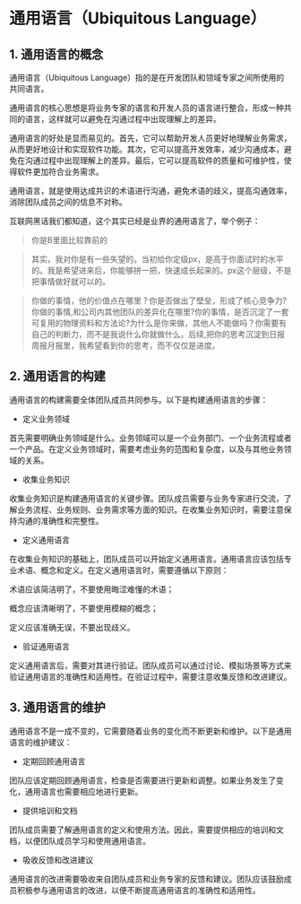 # 通用语言（Ubiquitous Language）

## 1. 通用语言的概念

通用语言（Ubiquitous Language）指的是在开发团队和领域专家之间所使用的共同语言。

通用语言的核心思想是将业务专家的语言和开发人员的语言进行整合，形成一种共同的语言，这样就可以避免在沟通过程中出现理解上的差异。

通用语言的好处是显而易见的。首先，它可以帮助开发人员更好地理解业务需求，从而更好地设计和实现软件功能。其次，它可以提高开发效率，减少沟通成本，避免在沟通过程中出现理解上的差异。最后，它可以提高软件的质量和可维护性，使得软件更加符合业务需求。

通用语言，就是使用达成共识的术语进行沟通，避免术语的歧义，提高沟通效率，消除团队成员之间的信息不对称。

互联网黑话我们都知道，这个其实已经是业界的通用语言了，举个例子：

>你是B里面比较靠前的

>其实，我对你是有一些失望的。当初给你定级px，是高于你面试时的水平的。我是希望进来后，你能够拼一把，快速成长起来的。px这个层级，不是把事情做好就可以的。

>你做的事情，他的价值点在哪里？你是否做出了壁垒，形成了核心竞争力?你做的事情,和公司内其他团队的差异化在哪里?你的事情，是否沉淀了一套可复用的物理资料和方法论?为什么是你来做，其他人不能做吗？你需要有自己的判断力，而不是我说什么你就做什么。后续,把你的思考沉淀到日报周报月报里，我希望看到你的思考，而不仅仅是进度。

## 2. 通用语言的构建

通用语言的构建需要全体团队成员共同参与。以下是构建通用语言的步骤：

- 定义业务领域

首先需要明确业务领域是什么。业务领域可以是一个业务部门、一个业务流程或者一个产品。在定义业务领域时，需要考虑业务的范围和复杂度，以及与其他业务领域的关系。

- 收集业务知识

收集业务知识是构建通用语言的关键步骤。团队成员需要与业务专家进行交流，了解业务流程、业务规则、业务需求等方面的知识。在收集业务知识时，需要注意保持沟通的准确性和完整性。

- 定义通用语言

在收集业务知识的基础上，团队成员可以开始定义通用语言。通用语言应该包括专业术语、概念和定义。在定义通用语言时，需要遵循以下原则：

术语应该简洁明了，不要使用晦涩难懂的术语；

概念应该清晰明了，不要使用模糊的概念；

定义应该准确无误，不要出现歧义。

- 验证通用语言

定义通用语言后，需要对其进行验证。团队成员可以通过讨论、模拟场景等方式来验证通用语言的准确性和适用性。在验证过程中，需要注意收集反馈和改进建议。

## 3. 通用语言的维护

通用语言不是一成不变的，它需要随着业务的变化而不断更新和维护。以下是通用语言的维护建议：

- 定期回顾通用语言

团队应该定期回顾通用语言，检查是否需要进行更新和调整。如果业务发生了变化，通用语言也需要相应地进行更新。

- 提供培训和文档

团队成员需要了解通用语言的定义和使用方法。因此，需要提供相应的培训和文档，以便团队成员学习和使用通用语言。

- 吸收反馈和改进建议

通用语言的改进需要吸收来自团队成员和业务专家的反馈和建议。团队应该鼓励成员积极参与通用语言的改进，以便不断提高通用语言的准确性和适用性。
